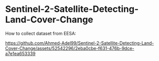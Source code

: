 # Sentinel-2-Satellite-Detecting-Land-Cover-Change

How to collect dataset from EESA: 

https://github.com/Ahmed-Adel99/Sentinel-2-Satellite-Detecting-Land-Cover-Change/assets/52542296/2eba0cbe-f631-476b-9dce-a7e1ea653339

